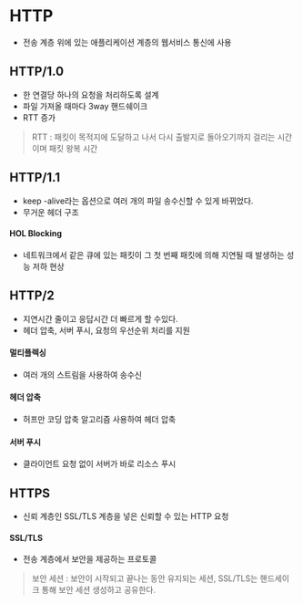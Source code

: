 # HTTP
* 전송 계층 위에 있는 애플리케이션 계층의 웹서비스 통신에 사용

## HTTP/1.0
* 한 연결당 하나의 요청을 처리하도록 설계
* 파일 가져올 때마다 3way 핸드쉐이크
* RTT 증가
> RTT : 패킷이 목적지에 도달하고 나서 다시 출발지로 돌아오기까지 걸리는 시간이며 패킷 왕복 시간

## HTTP/1.1
* keep -alive라는 옵션으로 여러 개의 파일 송수신할 수 있게 바뀌었다.
* 무거운 헤더 구조
#### HOL Blocking
* 네트워크에서 같은 큐에 있는 패킷이 그 첫 번째 패킷에 의해 지연될 때 발생하는 성능 저하 현상

## HTTP/2
* 지연시간 줄이고 응답시간 더 빠르게 할 수있다.
* 헤더 압축, 서버 푸시, 요청의 우선순위 처리를 지원

#### 멀티플렉싱
* 여러 개의 스트림을 사용하여 송수신

#### 헤더 압축
* 허프만 코딩 압축 알고리즘 사용하여 헤더 압축


#### 서버 푸시
* 클라이언트 요청 없이 서버가 바로 리소스 푸시

## HTTPS
* 신뢰 계층인 SSL/TLS 계층을 넣은 신뢰할 수 있는 HTTP 요청

#### SSL/TLS
* 전송 계층에서 보안을 제공하는 프로토콜
> 보안 세션 : 보안이 시작되고 끝나는 동안 유지되는 세션, SSL/TLS는 핸드세이크 통해 보안 세션 생성하고 공유한다.

